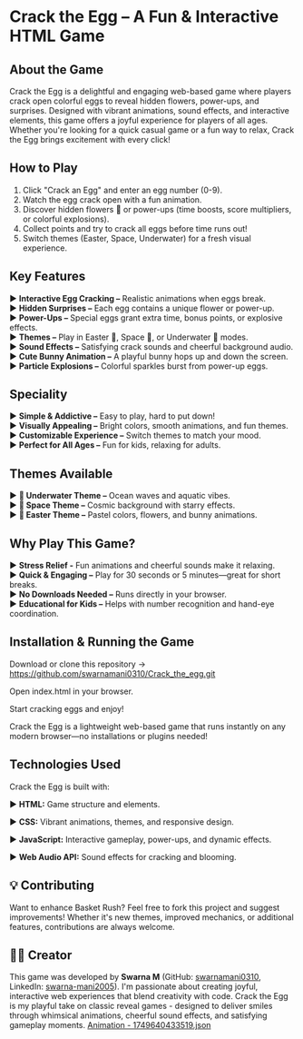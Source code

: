 # Crack the Egg – A Fun & Interactive HTML Game

## About the Game
Crack the Egg is a delightful and engaging web-based game where players crack open colorful eggs to reveal hidden flowers, power-ups, and surprises. Designed with vibrant animations, sound effects, and interactive elements, this game offers a joyful experience for players of all ages. Whether you're looking for a quick casual game or a fun way to relax, Crack the Egg brings excitement with every click!
## How to Play
1) Click "Crack an Egg" and enter an egg number (0-9).
2) Watch the egg crack open with a fun animation.
3) Discover hidden flowers 🌸 or power-ups (time boosts, score multipliers, or colorful explosions).
4) Collect points and try to crack all eggs before time runs out!
5) Switch themes (Easter, Space, Underwater) for a fresh visual experience.
##  Key Features
► **Interactive Egg Cracking –** Realistic animations when eggs break.  
► **Hidden Surprises –** Each egg contains a unique flower or power-up.  
► **Power-Ups –** Special eggs grant extra time, bonus points, or explosive effects.  
► **Themes –** Play in Easter 🐰, Space 🚀, or Underwater 🌊 modes.  
► **Sound Effects –** Satisfying crack sounds and cheerful background audio.  
► **Cute Bunny Animation –** A playful bunny hops up and down the screen.  
► **Particle Explosions –** Colorful sparkles burst from power-up eggs.  
## Speciality
► **Simple & Addictive –** Easy to play, hard to put down!  
► **Visually Appealing –** Bright colors, smooth animations, and fun themes.  
► **Customizable Experience –** Switch themes to match your mood.  
► **Perfect for All Ages –** Fun for kids, relaxing for adults.  
## Themes Available
► **🌊 Underwater Theme –** Ocean waves and aquatic vibes.  
► **🚀 Space Theme –** Cosmic background with starry effects.  
► **🐰 Easter Theme –** Pastel colors, flowers, and bunny animations.
## Why Play This Game?
► **Stress Relief -** Fun animations and cheerful sounds make it relaxing.  
► **Quick & Engaging –** Play for 30 seconds or 5 minutes—great for short breaks.  
► **No Downloads Needed –** Runs directly in your browser.  
► **Educational for Kids –** Helps with number recognition and hand-eye coordination.  
## Installation & Running the Game
Download or clone this repository ->
https://github.com/swarnamani0310/Crack_the_egg.git

Open index.html in your browser.

Start cracking eggs and enjoy!

Crack the Egg is a lightweight web-based game that runs instantly on any modern browser—no installations or plugins needed!
## Technologies Used
Crack the Egg is built with:

► **HTML:** Game structure and elements.

► **CSS:** Vibrant animations, themes, and responsive design.

► **JavaScript:** Interactive gameplay, power-ups, and dynamic effects.

► **Web Audio API:** Sound effects for cracking and blooming.  
## 💡 Contributing
Want to enhance Basket Rush? Feel free to fork this project and suggest improvements! Whether it's new themes, improved mechanics, or additional features, contributions are always welcome.


## 👨‍💻 Creator
This game was developed by **Swarna M** (GitHub: [swarnamani0310](https://github.com/swarnamani0310), LinkedIn: [swarna-mani2005](https://www.linkedin.com/in/swarna-mani2005)).
I'm passionate about creating joyful, interactive web experiences that blend creativity with code. Crack the Egg is my playful take on classic reveal games - designed to deliver smiles through whimsical animations, cheerful sound effects, and satisfying gameplay moments.
[Animation - 1749640433519.json](https://github.com/user-attachments/files/20689819/Animation.-.1749640433519.json)
